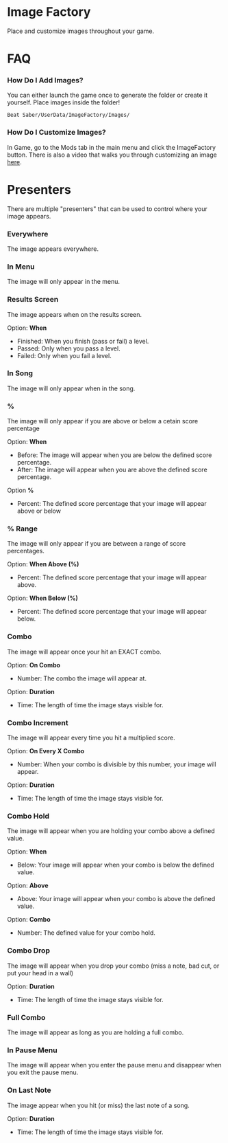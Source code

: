 # Image Factory
Place and customize images throughout your game.

# FAQ

### How Do I Add Images?
You can either launch the game once to generate the folder or create it yourself. Place images inside the folder!

`Beat Saber/UserData/ImageFactory/Images/`

### How Do I Customize Images?
In Game, go to the Mods tab in the main menu and click the ImageFactory button. There is also a video that walks you through customizing an image [here](https://youtu.be/8WZ-Jvg-OOo).

# Presenters
There are multiple "presenters" that can be used to control where your image appears.

### Everywhere
The image appears everywhere.

### In Menu
The image will only appear in the menu.

### Results Screen
The image appears when on the results screen.

Option: **When**
- Finished: When you finish (pass or fail) a level.
- Passed: Only when you pass a level.
- Failed: Only when you fail a level.

### In Song
The image will only appear when in the song.

### %
The image will only appear if you are above or below a cetain score percentage

Option: **When**
- Before: The image will appear when you are below the defined score percentage.
- After: The image will appear when you are above the defined score percentage.

Option **%**
- Percent: The defined score percentage that your image will appear above or below

### % Range
The image will only appear if you are between a range of score percentages.

Option: **When Above (%)**
- Percent: The defined score percentage that your image will appear above.

Option: **When Below (%)**
- Percent: The defined score percentage that your image will appear below.

### Combo
The image will appear once your hit an EXACT combo.

Option: **On Combo**
- Number: The combo the image will appear at.

Option: **Duration**
- Time: The length of time the image stays visible for.

### Combo Increment
The image will appear every time you hit a multiplied score.

Option: **On Every X Combo**
- Number: When your combo is divisible by this number, your image will appear.

Option: **Duration**
- Time: The length of time the image stays visible for.

### Combo Hold
The image will appear when you are holding your combo above a defined value.

Option: **When**
- Below: Your image will appear when your combo is below the defined value.

Option: **Above**
- Above: Your image will appear when your combo is above the defined value.

Option: **Combo**
- Number: The defined value for your combo hold.

### Combo Drop
The image will appear when you drop your combo (miss a note, bad cut, or put your head in a wall)

Option: **Duration**
- Time: The length of time the image stays visible for.

### Full Combo
The image will appear as long as you are holding a full combo.

### In Pause Menu
The image will appear when you enter the pause menu and disappear when you exit the pause menu.

### On Last Note
The image appear when you hit (or miss) the last note of a song.

Option: **Duration**
- Time: The length of time the image stays visible for.
